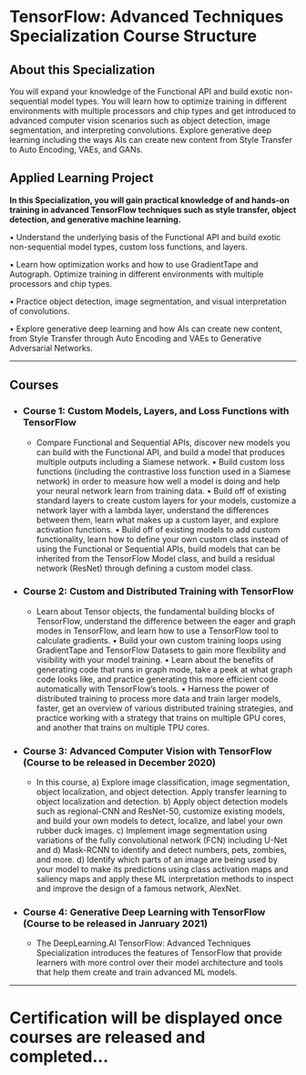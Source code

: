# TensorFlow: Advanced Techniques Specialization Course Structure

## About this Specialization
You will expand your knowledge of the Functional API and build exotic non-sequential model types. You will learn how to optimize training in different environments with multiple processors and chip types and get introduced to advanced computer vision scenarios such as object detection, image segmentation, and interpreting convolutions. Explore generative deep learning including the ways AIs can create new content from Style Transfer to Auto Encoding, VAEs, and GANs.

## Applied Learning Project
**In this Specialization, you will gain practical knowledge of and hands-on training in advanced TensorFlow techniques such as style transfer, object detection, and generative machine learning.**

• Understand the underlying basis of the Functional API and build exotic non-sequential model types, custom loss functions, and layers.

• Learn how optimization works and how to use GradientTape and Autograph. Optimize training in different environments with multiple processors and chip types.

• Practice object detection, image segmentation, and visual interpretation of convolutions.

• Explore generative deep learning and how AIs can create new content, from Style Transfer through Auto Encoding and VAEs to Generative Adversarial Networks.

---

## Courses

- ### Course 1: Custom Models, Layers, and Loss Functions with TensorFlow
  - Compare Functional and Sequential APIs, discover new models you can build with the Functional API, and build a model that produces multiple outputs including a Siamese network. • Build custom loss functions (including the contrastive loss function used in a Siamese network) in order to measure how well a model is doing and help your neural network learn from training data. • Build off of existing standard layers to create custom layers for your models, customize a network layer with a lambda layer, understand the differences between them, learn what makes up a custom layer, and explore activation functions. • Build off of existing models to add custom functionality, learn how to define your own custom class instead of using the Functional or Sequential APIs, build models that can be inherited from the TensorFlow Model class, and build a residual network (ResNet) through defining a custom model class.
- ### Course 2: Custom and Distributed Training with TensorFlow
  - Learn about Tensor objects, the fundamental building blocks of TensorFlow, understand the difference between the eager and graph modes in TensorFlow, and learn how to use a TensorFlow tool to calculate gradients. • Build your own custom training loops using GradientTape and TensorFlow Datasets to gain more flexibility and visibility with your model training. • Learn about the benefits of generating code that runs in graph mode, take a peek at what graph code looks like, and practice generating this more efficient code automatically with TensorFlow’s tools. • Harness the power of distributed training to process more data and train larger models, faster, get an overview of various distributed training strategies, and practice working with a strategy that trains on multiple GPU cores, and another that trains on multiple TPU cores.
- ### Course 3: Advanced Computer Vision with TensorFlow (Course to be released in December 2020)
  - In this course, a) Explore image classification, image segmentation, object localization, and object detection. Apply transfer learning to object localization and detection. b) Apply object detection models such as regional-CNN and ResNet-50, customize existing models, and build your own models to detect, localize, and label your own rubber duck images. c) Implement image segmentation using variations of the fully convolutional network (FCN) including U-Net and d) Mask-RCNN to identify and detect numbers, pets, zombies, and more. d) Identify which parts of an image are being used by your model to make its predictions using class activation maps and saliency maps and apply these ML interpretation methods to inspect and improve the design of a famous network, AlexNet. 
- ### Course 4: Generative Deep Learning with TensorFlow (Course to be released in Janruary 2021)
  - The DeepLearning.AI TensorFlow: Advanced Techniques Specialization introduces the features of TensorFlow that provide learners with more control over their model architecture and tools that help them create and train advanced ML models.

---

# Certification will be displayed once courses are released and completed...
<!--
<p align="center">
  <img src="NA.jpg" | width=800 />
</p>
-->